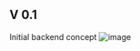 ## V 0.1
Initial backend concept
![image](https://github.com/Oreofreakshake/E-sportJS/assets/53213763/fc55ea57-c8e0-4232-8dcd-446338a4bfc4)
